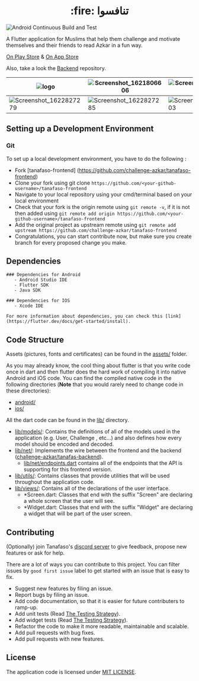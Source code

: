 <h1 align="center">:fire: تنافسوا</h1>

![Android Continuous Build and Test](https://github.com/challenge-azkar/azkar-frontend/workflows/Android%20Continuous%20Build%20and%20Test/badge.svg?branch=master) 

A Flutter application for Muslims that help them challenge and motivate themselves and their friends to read Azkar in a fun way.

[On Play Store](https://play.google.com/store/apps/details?id=com.tanafaso.azkar) & [On App Store](https://apps.apple.com/us/app/تنافسوا/id1564309117?platform=iphone)

Also, take a look the [Backend](https://github.com/challenge-azkar/azkar-api) repository.

| ![logo](https://user-images.githubusercontent.com/13997703/122165215-2f4e7380-ce78-11eb-91ce-391ce240321f.png) | ![Screenshot_1621806606](https://user-images.githubusercontent.com/13997703/122512358-07424a00-d009-11eb-8157-623b728dea03.jpeg) | ![Screenshot_1621806667](https://user-images.githubusercontent.com/13997703/122512360-07dae080-d009-11eb-9302-f5b096192161.jpeg) | ![Screenshot_1621806734](https://user-images.githubusercontent.com/13997703/122512364-08737700-d009-11eb-8722-b2542ed85f60.jpeg) |
|-|-|-|-|
| ![Screenshot_1622827279](https://user-images.githubusercontent.com/13997703/122512366-090c0d80-d009-11eb-98b5-97d9a21feba9.jpeg) | ![Screenshot_1622827285](https://user-images.githubusercontent.com/13997703/122512367-090c0d80-d009-11eb-98f4-8c187d30e81e.jpeg) | ![Screenshot_1623259103](https://user-images.githubusercontent.com/13997703/122512368-09a4a400-d009-11eb-9b31-f3d02aed4a0e.png) | ![Screenshot_1623334651](https://user-images.githubusercontent.com/13997703/122512371-09a4a400-d009-11eb-8406-60536604d5f7.png) |

## Setting up a Development Environment
 ### Git
  To set up a local development environment, you have to do the following :
  - Fork [tanafaso-frontend] (https://github.com/challenge-azkar/tanafaso-frontend)
  - Clone your fork using git clone `https://github.com/<your-github-username>/tanafaso-frontend`
  - Navigate to your local repository using your cmd/terminal based on your local environment
  - Check that your fork is the origin remote using `git remote -v`, if it is not then added using `git remote add origin https://github.com/<your-github-username>/tanafaso-frontend`
  - Add the original project as upstream remote using `git remote add upstream https://github.com/challenge-azkar/tanafaso-frontend`
  - Congratulations, you can start contribute now, but make sure you create branch for every proposed change you make.

## Dependencies
    ### Dependencies for Android
       - Android Studio IDE
       - Flutter SDK
       - Java SDK

    ### Dependencies for IOS
       - Xcode IDE

    For more information about dependencies, you can check this [link] (https://flutter.dev/docs/get-started/install).

## Code Structure
Assets (pictures, fonts and certificates) can be found in the [assets/](https://github.com/challenge-azkar/tanafaso-frontend/tree/master/assets) folder.

As you may already know, the cool thing about flutter is that you write code once in dart and
 then flutter does the hard work of compiling it into native Android and iOS code. You can find
  the compiled native code in the following directories (**Note** that you would rarely need to
   change code in these
   directories):
  - [android/](https://github.com/challenge-azkar/tanafaso-frontend/tree/master/android)
  - [ios/](https://github.com/challenge-azkar/tanafaso-frontend/tree/master/ios)
  
All the dart code can be found in the [lib/](https://github.com/challenge-azkar/tanafaso-frontend/tree/master/lib) directory.
- [lib/models/](https://github.com/challenge-azkar/tanafaso-frontend/tree/master/lib/models
): Contains the definitions of all of the models used in the application (e.g. User, Challenge
, etc...) and also defines how every model should be encoded and decoded.
- [lib/net/](https://github.com/challenge-azkar/tanafaso-frontend/tree/master/lib/net
): Implements the wire between the frontend and the backend ([challenge-azkar/tanafas-backend](https://github.com/challenge-azkar/tanafaso-backend)).
    - [lib/net/endpoints.dart](https://github.com/challenge-azkar/tanafaso-frontend/blob/master/lib/net/endpoints.dart) contains all of the endpoints that the API is supporting for this
     frontend version.
- [lib/utils/](https://github.com/challenge-azkar/tanafaso-frontend/tree/master/lib/utils
): Contains classes that provide utilities that will be used throughout the application code.
- [lib/views/](https://github.com/challenge-azkar/tanafaso-frontend/tree/master/lib/views
): Contains all of the declarations of the user interface.
  - *Screen.dart: Classes that end with the suffix "Screen" are declaring a whole screen that the
   user will see.
  - *Widget.dart: Classes that end with the suffix "Widget" are declaring a widget that will be
   part of the user screen.

## Contributing
(Optionally) join Tanafaso's [discord server](https://discord.gg/JQ7zYXCw) to give feedback, propose new features or ask for help.

There are a lot of ways you can contribute to this project. You can filter issues by `good first issue` label to get started with an issue that is easy to fix.
- Suggest new features by filing an issue.
- Report bugs by filing an issue.
- Add code documentation, so that it is easier for future contributers to ramp-up.
- Add unit tests (Read [The Testing Strategy](https://github.com/challenge-azkar/tanafaso-frontend/blob/master/test/README.md)).
- Add widget tests (Read [The Testing Strategy](https://github.com/challenge-azkar/tanafaso-frontend/blob/master/test/README.md)).
- Refactor the code to make it more readable, maintainable and scalable.
- Add pull requests with bug fixes.
- Add pull requests with new features.

## License
The application code is licensed under [MIT LICENSE](https://github.com/challenge-azkar/tanafaso-frontend/blob/master/LICENSE.md).

